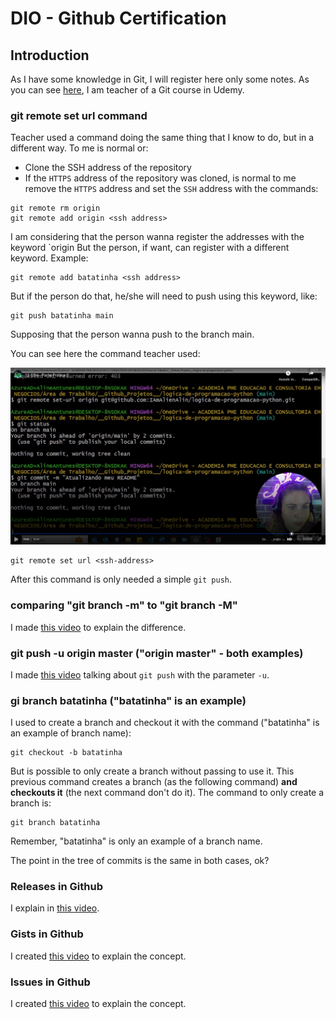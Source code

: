 # DIO - Github Certification


## Introduction

As I have some knowledge in Git, I will register here only some notes. As you can see [here](https://www.terceiro.com.br/git.html?nocache=1), I am teacher of a Git course in Udemy.


### git remote set url command

Teacher used a command doing the same thing that I know to do, but in a different way. To me is normal or:

- Clone the SSH address of the repository
- If the `HTTPS` address of the repository was cloned, is normal to me remove the `HTTPS` address and set the `SSH` address with the commands:

```
git remote rm origin
git remote add origin <ssh address>
```

I am considering that the person wanna register the addresses with the keyword `origin But the person, if want, can register with a different keyword. Example:

```
git remote add batatinha <ssh address>
```

But if the person do that, he/she will need to push using this keyword, like:

```
git push batatinha main
```

Supposing that the person wanna push to the branch main.

You can see here the command teacher used:

![Git remote set url command](images/git-remote-set-url.png)

```
git remote set url <ssh-address>
```

After this command is only needed a simple `git push`.


### comparing "git branch -m" to "git branch -M"

I made [this video](https://youtu.be/luh0hxxJWoY) to explain the difference.


### git push -u origin master ("origin master" - both examples)

I made [this video](https://youtu.be/Qic96PMxTw4) talking about `git push` with the parameter `-u`.


### gi branch batatinha ("batatinha" is an example)

I used to create a branch and checkout it with the command ("batatinha" is an example of branch name):

```
git checkout -b batatinha
```

But is possible to only create a branch without passing to use it. This previous command creates a branch (as the following command) **and checkouts it** (the next command don't do it). The command to only create a branch is:

```
git branch batatinha
```

Remember, "batatinha" is only an example of a branch name.

The point in the tree of commits is the same in both cases, ok?


### Releases in Github

I explain in [this video](https://youtu.be/OWwOx51X8EM).


### Gists in Github

I created [this video](https://youtu.be/5FhYrjc4_EQ) to explain the concept.


### Issues in Github

I created [this video](https://youtu.be/r3ta36dhz8A) to explain the concept.